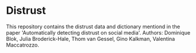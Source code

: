 # Distrust

This repository contains the distrust data and dictionary mentiond in the paper 'Automatically detecting distrust on social media'. Authors: Dominique Blok, Julia Broderick-Hale, Thom van Gessel, Gino Kalkman, Valentina Maccatrozzo.

